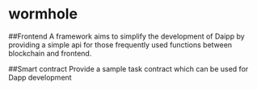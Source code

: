 # wormhole
##Frontend 
A framework aims to simplify the development of Daipp by providing a simple api for those frequently used functions between blockchain and frontend.

##Smart contract
Provide a sample task contract which can be used for Dapp development

